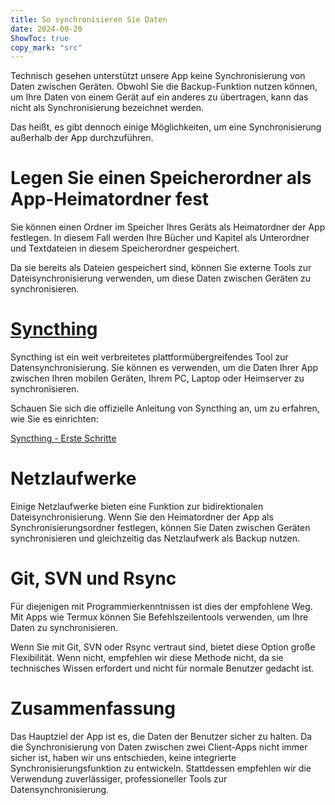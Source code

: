 ```yaml
---
title: So synchronisieren Sie Daten  
date: 2024-09-20  
ShowToc: true
copy_mark: "src"
---
```


Technisch gesehen unterstützt unsere App keine Synchronisierung von Daten zwischen Geräten. Obwohl Sie die Backup-Funktion nutzen können, um Ihre Daten von einem Gerät auf ein anderes zu übertragen, kann das nicht als Synchronisierung bezeichnet werden.

Das heißt, es gibt dennoch einige Möglichkeiten, um eine Synchronisierung außerhalb der App durchzuführen.

# Legen Sie einen Speicherordner als App-Heimatordner fest

Sie können einen Ordner im Speicher Ihres Geräts als Heimatordner der App festlegen. In diesem Fall werden Ihre Bücher und Kapitel als Unterordner und Textdateien in diesem Speicherordner gespeichert.

Da sie bereits als Dateien gespeichert sind, können Sie externe Tools zur Dateisynchronisierung verwenden, um diese Daten zwischen Geräten zu synchronisieren.

# [Syncthing](https://play.google.com/store/apps/details?id=com.nutomic.syncthingandroid)

Syncthing ist ein weit verbreitetes plattformübergreifendes Tool zur Datensynchronisierung. Sie können es verwenden, um die Daten Ihrer App zwischen Ihren mobilen Geräten, Ihrem PC, Laptop oder Heimserver zu synchronisieren.

Schauen Sie sich die offizielle Anleitung von Syncthing an, um zu erfahren, wie Sie es einrichten:

[Syncthing - Erste Schritte](https://docs.syncthing.net/intro/getting-started.html#getting-started)

# Netzlaufwerke

Einige Netzlaufwerke bieten eine Funktion zur bidirektionalen Dateisynchronisierung. Wenn Sie den Heimatordner der App als Synchronisierungsordner festlegen, können Sie Daten zwischen Geräten synchronisieren und gleichzeitig das Netzlaufwerk als Backup nutzen.

# Git, SVN und Rsync

Für diejenigen mit Programmierkenntnissen ist dies der empfohlene Weg. Mit Apps wie Termux können Sie Befehlszeilentools verwenden, um Ihre Daten zu synchronisieren.

Wenn Sie mit Git, SVN oder Rsync vertraut sind, bietet diese Option große Flexibilität. Wenn nicht, empfehlen wir diese Methode nicht, da sie technisches Wissen erfordert und nicht für normale Benutzer gedacht ist.

# Zusammenfassung

Das Hauptziel der App ist es, die Daten der Benutzer sicher zu halten. Da die Synchronisierung von Daten zwischen zwei Client-Apps nicht immer sicher ist, haben wir uns entschieden, keine integrierte Synchronisierungsfunktion zu entwickeln. Stattdessen empfehlen wir die Verwendung zuverlässiger, professioneller Tools zur Datensynchronisierung.
